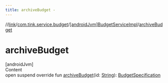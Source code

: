 ```yaml
---
title: archiveBudget -
---
```

//[link](../../index.md)/[com.tink.service.budget](../index.md)/[[androidJvm]BudgetServiceImpl](index.md)/[archiveBudget](archive-budget.md)



# archiveBudget  
[androidJvm]  
Content  
open suspend override fun [archiveBudget](archive-budget.md)(id: [String](https://kotlinlang.org/api/latest/jvm/stdlib/kotlin/-string/index.html)): [BudgetSpecification](../../com.tink.model.budget/index.md#%5Bcom.tink.model.budget%2FBudgetSpecification%2F%2F%2FPointingToDeclaration%2F%5D%2FClasslikes%2F-586840090)  



